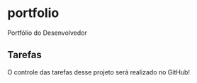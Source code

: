 # portfolio
Portfólio do Desenvolvedor

## Tarefas

O controle das tarefas desse projeto será realizado no GitHub!
